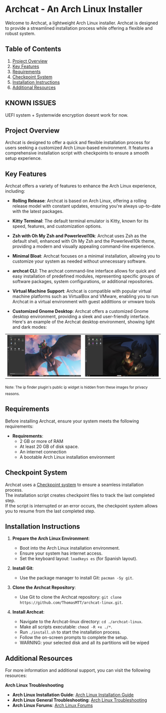 # Archcat - An Arch Linux Installer
Welcome to Archcat, a lightweight Arch Linux installer. Archcat is designed to provide a streamlined installation process while offering a flexible and robust system.

## Table of Contents
1. [Project Overview](#project-overview)
2. [Key Features](#key-features)
3. [Requirements](#requirements)
4. [Checkpoint System](#checkpoint-system)
5. [Installation Instructions](#installation-instructions)
6. [Additional Resources](#additional-resources)

## KNOWN ISSUES
UEFI system + Systemwide encryption doesnt work for now.
   
## Project Overview
Archcat is designed to offer a quick and flexible installation process for users seeking a customized Arch Linux-based environment. It features a comprehensive installation script with checkpoints to ensure a smooth setup experience.

## Key Features
Archcat offers a variety of features to enhance the Arch Linux experience, including:

- **Rolling Release**: Archcat is based on Arch Linux, offering a rolling release model with constant updates, ensuring you're always up-to-date with the latest packages.
- **Kitty Terminal**: The default terminal emulator is Kitty, known for its speed, features, and customization options.
- **Zsh with Oh My Zsh and Powerlevel10k**: Archcat uses Zsh as the default shell, enhanced with Oh My Zsh and the Powerlevel10k theme, providing a modern and visually appealing command-line experience.

- **Minimal Bloat**: Archcat focuses on a minimal installation, allowing you to customize your system as needed without unnecessary software.
- **archcat CLI**: The archcat command-line interface allows for quick and easy installation of predefined modules, representing specific groups of software packages, system configurations, or additional repositories.
- **Virtual Machine Support**: Archcat is compatible with popular virtual machine platforms such as VirtualBox and VMware, enabling you to run Archcat in a virtual environment with guest addittions or vmware tools

- **Customized Gnome Desktop**: Archcat offers a customized Gnome desktop environment, providing a sleek and user-friendly interface.<br>
Here's an example of the Archcat desktop environment, showing light and dark modes:

<table>
  <tr>
    <td><img src="./images/desktop.png" alt="Archcat Desktop" width="800px"></td>
    <td><img src="./images/desktop-dark.png" alt="Archcat Desktop - Dark Mode" width="800px"></td>
  </tr>
</table>
<sub>Note: The ip finder plugin's public ip widget is hidden from these images for privacy reasons.</sub>

## Requirements
Before installing Archcat, ensure your system meets the following requirements:

- **Requirements**:
  - 2 GB or more of RAM
  - At least 20 GB of disk space.
  - An internet connection
  - A bootable Arch Linux installation environment

## Checkpoint System
Archcat uses a [Checkpoint system](https://github.com/ThomasMTT/checkpoint-sh) to ensure a seamless installation process.<br>
The installation script creates checkpoint files to track the last completed step.<br> 
If the script is interrupted or an error occurs, the checkpoint system allows you to resume from the last completed step.

## Installation Instructions

1. **Prepare the Arch Linux Environment**:
   - Boot into the Arch Linux installation environment.
   - Ensure your system has internet access.
   - Set the keyboard layout: `loadkeys es` (for Spanish layout).

2. **Install Git**:
   - Use the package manager to install Git: `pacman -Sy git`.

3. **Clone the Archcat Repository**:
   - Use Git to clone the Archcat repository: `git clone https://github.com/ThomasMTT/archcat-linux.git`.

4. **Install Archcat**:
   - Navigate to the Archcat-linux directory: `cd ./archcat-linux`.
   - Make all scripts executable: `chmod -R +x ./*`.
   - Run `./install.sh` to start the installation process.
   - Follow the on-screen prompts to complete the setup.
   - WARNING: your selected disk and all its partitions will be wiped

## Additional Resources
For more information and additional support, you can visit the following resources:

**Arch Linux Troubleshooting**
- **Arch Linux Installation Guide**: [Arch Linux Installation Guide](https://wiki.archlinux.org/title/Installation_guide)
- **Arch Linux General Troubleshooting**: [Arch Linux Troubleshooting](https://wiki.archlinux.org/title/Troubleshooting)
- **Arch Linux Forums**: [Arch Linux Forums](https://bbs.archlinux.org/)
